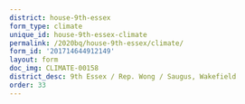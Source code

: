 ```yaml
---
district: house-9th-essex
form_type: climate
unique_id: house-9th-essex-climate
permalink: /2020bq/house-9th-essex/climate/
form_id: '201714644912149'
layout: form
doc_img: CLIMATE-00158
district_desc: 9th Essex / Rep. Wong / Saugus, Wakefield
order: 33
---
```

